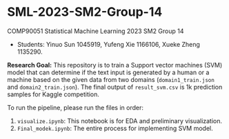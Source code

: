 # SML-2023-SM2-Group-14
COMP90051 Statistical Machine Learning 2023 SM2 Group 14

- Students: Yinuo Sun 1045919, Yufeng Xie 1166106, Xueke Zheng 1135290.

**Research Goal:** This repository is to train a Support vector machines (SVM) model that can determine if the text input is generated by a human or a machine based on the given data from two domains (`domain1_train.json` and `domain2_train.json`). The final output of `result_svm.csv` is 1k prediction samples for Kaggle competition.

To run the pipeline, please run the files in order:
1. `visualize.ipynb`: This notebook is for EDA and preliminary visualization.
2. `Final_modek.ipynb`: The entire process for implementing SVM model.
  
